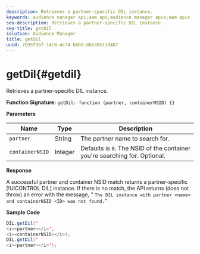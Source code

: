 ```yaml
---
description: Retrieves a partner-specific DIL instance.
keywords: audience manager api;aam api;audience manager apis;aam apis
seo-description: Retrieves a partner-specific DIL instance.
seo-title: getDil
solution: Audience Manager
title: getDil
uuid: 7b95f9bf-14c0-4c74-b6b9-d6b38513d487
---
```


# getDil{#getdil}

Retrieves a partner-specific DIL instance.

 **Function Signature:** `getDil: function (partner, containerNSID) {}`

<!-- 

r_dil_get_dil.xml

 -->

**Parameters** 

|  Name  | Type  | Description  |
|---|---|---|
|  `partner`  | String  | The partner name to search for.  |
|  `containerNSID`  | Integer  | Defaults is `0`. The NSID of the container you're searching for. Optional.  |

**Response**

A successful partner and container NSID match returns a partner-specific [!UICONTROL DIL] instance. If there is no match, the API returns (does not throw) an error with the message, " `The DIL instance with partner <name> and containerNSID <ID> was not found.`"

**Sample Code** 

```java
DIL.getDil(' 
<i><partner></i>',  
<i><containerNSID></i>); 
DIL.getDil(' 
<i><partner></i>');
```

